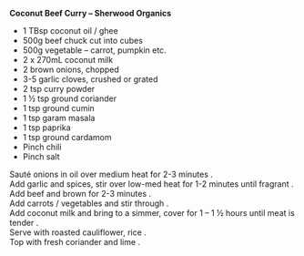 **Coconut Beef Curry – Sherwood Organics**

 - 1 TBsp coconut oil / ghee
 - 500g beef chuck cut into cubes
 - 500g vegetable – carrot, pumpkin etc.
 - 2 x 270mL coconut milk
 - 2 brown onions, chopped
 - 3-5 garlic cloves, crushed or grated
  - 2 tsp curry powder
 - 1 ½ tsp ground coriander
 - 1 tsp ground cumin
 - 1 tsp garam masala
 - 1 tsp paprika
 - 1 tsp ground cardamom
 - Pinch chili
 - Pinch salt

Sauté onions in oil over medium heat for 2-3 minutes .  
Add garlic and spices, stir over low-med heat for 1-2 minutes until fragrant .   
Add beef and brown for 2-3 minutes .   
Add carrots / vegetables and stir through .   
Add coconut milk and bring to a simmer, cover for 1 – 1 ½ hours until meat is tender .   
Serve with roasted cauliflower, rice .   
Top with fresh coriander and lime .    

<!--stackedit_data:
eyJkaXNjdXNzaW9ucyI6eyJpUm5FVXhZUHc3azhJRUtDIjp7In
N0YXJ0Ijo0NywiZW5kIjo3MiwidGV4dCI6IjEgVEJzcCBjb2Nv
bnV0IG9pbCAvIGdoZWUifX0sImNvbW1lbnRzIjp7IjBLWUhXbV
pUM1NudkJxbDMiOnsiZGlzY3Vzc2lvbklkIjoiaVJuRVV4WVB3
N2s4SUVLQyIsInN1YiI6ImdvOjEwNDU4MTM4NDYyOTA2NDAwMT
E3MyIsInRleHQiOiJJJ3ZlIG5ldmVyIHRyaWVkIGdoZWUhIiwi
Y3JlYXRlZCI6MTU3MzE4NjYzMDkwMH19LCJoaXN0b3J5IjpbLT
EyOTY5MjQ4OSwxNjQwMDY4MjE1LC0xMjI3ODgzNzMwXX0=
-->